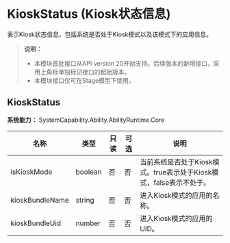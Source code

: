 # KioskStatus (Kiosk状态信息)
<!--Kit: Ability Kit-->
<!--Subsystem: Ability-->
<!--Owner: @zhu-feimo-->
<!--Designer: @ccllee1-->
<!--Tester: @lixueqing513-->
<!--Adviser: @huipeizi-->

表示Kiosk状态信息，包括系统是否处于Kiosk模式以及该模式下的应用信息。

> **说明：**
>
> - 本模块首批接口从API version 20开始支持。后续版本的新增接口，采用上角标单独标记接口的起始版本。
> - 本模块接口仅可在Stage模型下使用。

## KioskStatus

**系统能力：** SystemCapability.Ability.AbilityRuntime.Core

| 名称                  | 类型                    | 只读 | 可选 | 说明                                                  |
| --------------------- | ---------------------- | ---- | ---- | ---------------------------------------------------- |
| isKioskMode           | boolean                | 否   | 否   | 当前系统是否处于Kiosk模式。true表示处于Kiosk模式，false表示不处于。|
| kioskBundleName       | string                 | 否   | 否   | 进入Kiosk模式的应用的名称。                          |
| kioskBundleUid        | number                 | 否   | 否   | 进入Kiosk模式的应用的UID。                           |
